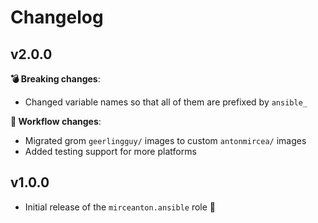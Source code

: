 # Changelog

## v2.0.0

**💣 Breaking changes**:

* Changed variable names so that all of them are prefixed by `ansible_`

**🔧 Workflow changes**:

* Migrated grom `geerlingguy/` images to custom `antonmircea/` images
* Added testing support for more platforms

## v1.0.0

* Initial release of the `mirceanton.ansible` role 🚀
